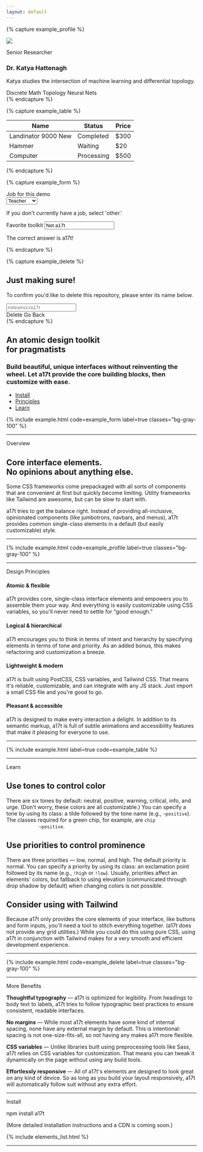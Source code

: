 ```yaml
---
layout: default
---
```


{% capture example_profile %}
<div class="card ~neutral !low md:flex max-w-lg">
  <img class="rounded-full mx-auto h-20 w-20 md:mr-6 mb-6" src="{{ '/assets/profile_image.png' | relative_url }}">
  <div class="flex-grow text-center md:text-left">
    <p class="support">Senior Researcher</p>
    <h3 class="heading text-xl">Dr. Katya Hattenagh</h3>
    <p class="mb-3 mt-2">Katya studies the intersection of machine learning and differential topology.</p>
    <div>
      <span class="chip ~neutral mb-1">Discrete Math</span> <span class="chip ~neutral mb-1">Topology</span> <span
        class="chip ~neutral mb-1">Neural Nets</span>
    </div>
  </div>
</div>
{% endcapture %}

{% capture example_table %}
<table class="table">
  <thead>
    <tr>
      <th>Name</th>
      <th>Status</th>
      <th>Price</th>
    </tr>
  </thead>
  <tbody>
    <tr>
      <td>Landinator 9000 <span class="badge ~neutral">New</span></td>
      <td><span class="chip ~positive">Completed</span></td>
      <td>$300</td>
    </tr>
    <tr>
      <td>Hammer</td>
      <td><span class="chip ~urge">Waiting</span></td>
      <td>$20</td>
    </tr>
    <tr>
      <td>Computer</td>
      <td><span class="chip ~info">Processing</span></td>
      <td>$500</td>
    </tr>
  </tbody>
</table>
{% endcapture %}

{% capture example_form %}
<form class="card ~neutral !low">
  <div class="mb-4">
    <label class="label" for="toolkit">Job for this demo</label>
    <div class="select ~neutral !normal my-1">
      <select>
        <option>Teacher</option>
        <option>Engineer</option>
        <option>Firefighter</option>
        <option>Other</option>
      </select>
    </div>
    <p class="support">If you don't currently have a job, select 'other.'</p>
  </div>
  <div>
    <label class="label" for="toolkit">Favorite toolkit</label>
    <input id="toolkit" type="text" class="input ~critical !normal my-1" placeholder="At least 8 characters..."
      value="Not a17t">
    <p class="support ~critical">The correct answer is a17t!</p>
  </div>
</form>
{% endcapture %}

{% capture example_delete %}
<div class="card ~neutral !low p-0 max-w-sm">
  <div class="p-4">
    <h2 class="heading text-lg mb-1">Just making sure!</h2>
    <p class="support text-base mb-3">To confirm you'd like to delete this repository, please enter its name below.</p>
    <input class="input" type="text" placeholder="milesmcc/a17t">
  </div>
  <section class="section ~critical p-4">
    <span class="button ~critical !high">Delete</span>
    <span class="button ~neutral bg-transparent">Go Back</span>
  </section>
</div>
{% endcapture %}

<div class="md:flex justify-between md:mt-24 mb-24">
  <section class="md:w-6/12 mb-12 mt-6">
    <h1 class="heading text-3xl md:text-4xl mb-4">An atomic design toolkit <br class="hidden md:block">for pragmatists
    </h1>
    <h3 class="subheading text-xl mb-6">Build beautiful, unique interfaces without reinventing the wheel. Let a17t
      provide
      the core building blocks, then customize with ease.</h3>
    <div>
      <ul class="text-lg">
        <li class="button ~urge !high font-medium"><a href="#install">Install</a></li>
        <li class="portal ~urge"><a href="#design">Principles</a></li>
        <li class="portal ~urge"><a href="#learn">Learn</a></li>
      </ul>
    </div>
  </section>
  <section class="md:w-5/12">
    {% include example.html code=example_form label=true classes="bg-gray-100" %}
  </section>
</div>

<hr class="sep h-12">

<section class="md:flex">
  <div class="md:w-10/12">
    <article class="md:flex">
      <aside class="hidden md:block w-3/12 self-start mh-auto md:sticky mb-4 md:pr-12 md:text-right" style="top: 2rem;">
        <p class="heading text-purple-600 text-2xl">Overview</p>
      </aside>
      <div class="md:w-9/12 content">
        <h2>Core interface elements. <br> No opinions about anything else.</h2>
        <p>Some CSS frameworks come prepackaged with all sorts of components that are convenient
          at first but quickly become limiting. Utility frameworks like Tailwind are awesome, but
          can be slow to start with.</p>
        <p>a17t tries to get the balance right. Instead of providing all-inclusive, opinionated components (like
          jumbotrons, navbars, and menus), a17t provides common single-class elements in a default (but easily
          customizable) style.
        </p>
      </div>
    </article>
    <hr class="sep h-16">
    <article class="md:flex justify-end">
      <div class="md:w-9/12 md:max-w-full">
        {% include example.html code=example_profile label=true classes="bg-gray-100" %}
      </div>
    </article>
    <hr class="sep h-16">
    <article class="md:flex" id="design">
      <aside class="md:w-3/12 self-start mh-auto md:sticky mb-4 md:pr-12 md:text-right" style="top: 2rem;">
        <p class="heading text-purple-600 text-3xl mb-8 md:text-2xl">Design Principles</p>
      </aside>
      <div class="md:w-9/12">
        <section class="md:grid grid-cols-2 gap-8">
          <div class="mb-6">
            <span class="shield ~info float-right ml-1 mb-1">
              <span class="icon">
                <i class="fas fa-atom fa-lg"></i>
              </span>
            </span>
            <h4 class="heading text-xl mb-1">Atomic &amp; flexible</h4>
            <p>a17t provides core, single-class interface elements and empowers you to assemble them your way. And
              everything is easily customizable using CSS variables, so you'll never need to settle for &ldquo;good
              enough.&rdquo;
            </p>
          </div>
          <div class="mb-6">
            <span class="float-right shield ~positive ml-1 mb-1">
              <span class="icon">
                <i class="fas fa-brain fa-lg"></i>
              </span>
            </span>
            <h4 class="heading text-xl mb-1">Logical &amp; hierarchical</h4>
            <p>a17t encourages you to think in terms of intent and hierarchy by specifying elements in terms of tone
              and priority. As an added bonus, this makes refactoring and customization a breeze.</p>
          </div>
          <div class="mb-6">
            <span class="float-right shield ~critical ml-1 mb-1">
              <span class="icon">
                <i class="fas fa-feather fa-lg"></i>
              </span>
            </span>
            <h4 class="heading text-xl mb-1">Lightweight &amp; modern</h4>
            <p>a17t is built using PostCSS, CSS variables, and Tailwind CSS. That means it's reliable, customizable,
              and can integrate with any JS stack. Just import a small CSS file and you're good to go.</p>
          </div>
          <div class="mb-6">
            <span class="float-right shield ~urge ml-1 mb-1">
              <span class="icon">
                <i class="fas fa-smile-beam fa-lg"></i>
              </span>
            </span>
            <h4 class="heading text-xl mb-1">Pleasant &amp; accessible</h4>
            <p>a17t is designed to make every interaction a delight. In addition to its semantic markup, a17t is full
              of subtle animations and accessibility features that make it pleasing for everyone to use.</p>
          </div>
        </section>
      </div>
    </article>
    <hr class="sep h-16">
    <article class="md:flex justify-end">
      <div class="md:w-9/12 md:max-w-full">
        {% include example.html label=true code=example_table %}
      </div>
    </article>
    <hr class="sep h-16">
    <article class="md:flex" id="learn">
      <aside class="md:w-3/12 self-start mh-auto md:sticky mb-4 md:pr-12 md:text-right" style="top: 2rem;">
        <p class="heading text-purple-600 text-3xl mb-8 md:text-2xl">Learn</p>
      </aside>
      <div class="md:w-9/12 content">
        <h2>Use tones to control color</h2>
        <p>There are six tones by default: neutral, positive, warning, critical, info, and urge. (Don't worry, these
          colors are all customizable.) You can specify a tone by using its class: a tilde followed by the tone name
          (e.g., <code>~positive</code>). The classes required for a green chip, for example, are <code>chip
            ~positive</code>.</p>
        <h2>Use priorities to control prominence</h2>
        <p>There are three priorities &mdash; low, normal, and high. The default priority is normal. You can specify a
          priority by using its class: an exclamation point followed by its name (e.g., <code>!high</code> or
          <code>!low</code>). Usually, priorities affect an elements' colors, but fallback to using elevation
          (communicated through drop shadow by default) when changing colors is not possible.</p>
        <h2>Consider using with Tailwind</h2>
        <p>Because a17t only provides the core elements of your interface, like buttons and form inputs, you'll need a
          tool to stitch everything together. (a17t does not provide any grid utilities.) While you could do this using
          pure CSS, using a17t in conjunction with Tailwind makes for a very smooth and efficient development
          experience.</p>
      </div>
    </article>
    <hr class="sep h-16">
    <article class="md:flex justify-end">
      <div class="md:w-9/12 md:max-w-full">
        {% include example.html code=example_delete label=true classes="bg-gray-100" %}
      </div>
    </article>
    <hr class="sep h-16">
    <article class="md:flex">
      <aside class="md:w-3/12 self-start mh-auto md:sticky mb-4 md:pr-12 md:text-right" style="top: 2rem;">
        <p class="heading text-purple-600 text-3xl mb-8 md:text-2xl">More Benefits</p>
      </aside>
      <div class="md:w-9/12 content">
        <p><strong>Thoughtful typography</strong> &mdash; a17t is optimized for legibility. From headings to body text
          to labels, a17t tries to follow typographic best practices to ensure consistent, readable interfaces.</p>
        <p><strong>No margins</strong> &mdash; While most a17t elements have some kind of internal spacing, none have
          any external margin by default. This is intentional: spacing is not one-size-fits-all, so not having any makes
          a17t more flexible.</p>
        <p><strong>CSS variables</strong> &mdash; Unlike libraries built using preprocessing tools like Sass, a17t
          relies on CSS variables for customization. That means you can tweak it dynamically on the page without using
          any build tools.</p>
        <p><strong>Effortlessly responsive</strong> &mdash; All of a17t's elements are designed to look great on any
          kind of device. So as long as you build your layout responsively, a17t will automatically follow suit without
          any extra effort.</p>
      </div>
    </article>
    <hr class="sep h-16">
    <article class="md:flex pb-12" id="install">
      <aside class="md:w-3/12 self-start mh-auto md:sticky mb-4 md:pr-12 md:text-right" style="top: 2rem;">
        <p class="heading text-purple-600 text-3xl mb-8 md:text-2xl">Install</p>
      </aside>
      <div class="md:w-9/12">
        <div class="card ~neutral !high font-mono mb-4">
          npm install a17t
        </div>
        <p>(More detailed installation instructions and a CDN is coming soon.)</p>
      </div>
    </article>
  </div>
  <div class="md:w-2/12 pl-20 hidden md:block opacity-75">
    {% include elements_list.html %}
  </div>
</section>

<hr class="sep">

<script src="https://kit.fontawesome.com/ef150c472d.js" crossorigin="anonymous"></script>